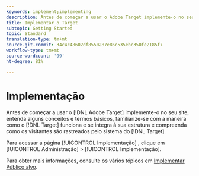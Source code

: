 ```yaml
---
keywords: implement;implementing
description: Antes de começar a usar o Adobe Target implemente-o no seu site, entenda alguns conceitos e termos básicos, familiarize-se com a maneira como o Target funciona e se integra à sua estrutura e compreenda como os visitantes são rastreados pelo sistema do Target.
title: Implementar o Target
subtopic: Getting Started
topic: Standard
translation-type: tm+mt
source-git-commit: 34c4c48602df8550287e86c535ebc350fe2185f7
workflow-type: tm+mt
source-wordcount: '99'
ht-degree: 81%

---
```



# Implementação

Antes de começar a usar o [!DNL Adobe Target] implemente-o no seu site, entenda alguns conceitos e termos básicos, familiarize-se com a maneira como o [!DNL Target] funciona e se integra à sua estrutura e compreenda como os visitantes são rastreados pelo sistema do [!DNL Target].

Para acessar a página [!UICONTROL Implementação] , clique em [!UICONTROL Administração] > [!UICONTROL Implementação].

Para obter mais informações, consulte os vários tópicos em [Implementar Público alvo](/help/c-implementing-target/implementing-target.md).